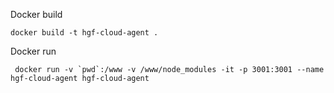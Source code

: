 Docker build

```
docker build -t hgf-cloud-agent .
```

Docker run

```
 docker run -v `pwd`:/www -v /www/node_modules -it -p 3001:3001 --name hgf-cloud-agent hgf-cloud-agent
```
